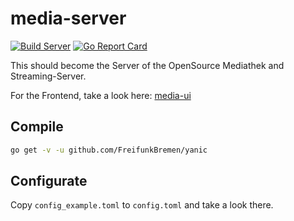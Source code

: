# media-server
[![Build Server](https://github.com/Kukoon/media-server/workflows/Build%20Server/badge.svg)](https://github.com/Kukoon/media-server/actions?query=workflow%3A%22Build+Server%22)
[![Go Report Card](https://goreportcard.com/badge/github.com/Kukoon/media-server)](https://goreportcard.com/report/github.com/Kukoon/media-server)

This should become the Server of the OpenSource Mediathek and Streaming-Server.

For the Frontend, take a look here: [media-ui](https://github.com/Kukoon/media-ui)

## Compile
```sh
go get -v -u github.com/FreifunkBremen/yanic
```

## Configurate
Copy `config_example.toml` to `config.toml` and take a look there.
